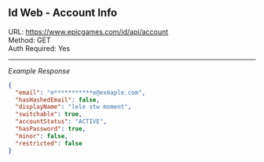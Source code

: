 ## Id Web - Account Info

URL: https://www.epicgames.com/id/api/account \
Method: GET \
Auth Required: Yes

---

_Example Response_

```json
{
  "email": "e***********e@exmaple.com",
  "hasHashedEmail": false,
  "displayName": "lele stw moment",
  "switchable": true,
  "accountStatus": "ACTIVE",
  "hasPassword": true,
  "minor": false,
  "restricted": false
}
```
